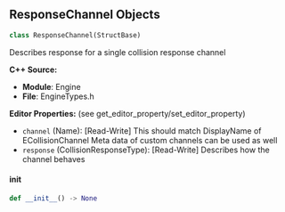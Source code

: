 ## ResponseChannel Objects

```python
class ResponseChannel(StructBase)
```

Describes response for a single collision response channel

**C++ Source:**

- **Module**: Engine
- **File**: EngineTypes.h

**Editor Properties:** (see get_editor_property/set_editor_property)

- ``channel`` (Name):  [Read-Write] This should match DisplayName of ECollisionChannel
      Meta data of custom channels can be used as well
- ``response`` (CollisionResponseType):  [Read-Write] Describes how the channel behaves

<a id="unreal.ResponseChannel.__init__"></a>

#### __init__

```python
def __init__() -> None
```

<a id="unreal.BranchFilter"></a>